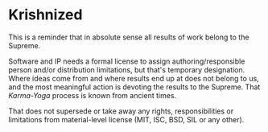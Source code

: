 # Krishnized

This is a reminder that in absolute sense all results of work belong to the Supreme.
<!-- Personality of Godhead Kṛṣṇa (also known as Allah, Jehovah and [thousands of other names]((https://vedabase.io/en/library/sb/10/51/36/)))-->

Software and IP needs a formal license to assign authoring/responsible person and/or distribution limitations, but that's temporary designation. Where ideas come from and where results end up at does not belong to us, and the most meaningful action is devoting the results to the Supreme. That _Karma-Yoga_ process is known from ancient times.

That does not supersede or take away any rights, responsibilities or limitations from material-level license (MIT, ISC, BSD, SIL or any other).
